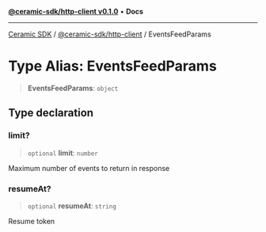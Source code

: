 [**@ceramic-sdk/http-client v0.1.0**](../README.md) • **Docs**

***

[Ceramic SDK](../../../README.md) / [@ceramic-sdk/http-client](../README.md) / EventsFeedParams

# Type Alias: EventsFeedParams

> **EventsFeedParams**: `object`

## Type declaration

### limit?

> `optional` **limit**: `number`

Maximum number of events to return in response

### resumeAt?

> `optional` **resumeAt**: `string`

Resume token
